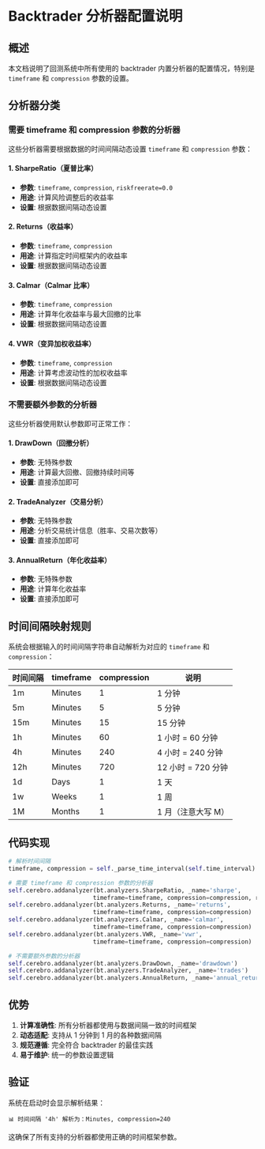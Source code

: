 # Backtrader 分析器配置说明

## 概述

本文档说明了回测系统中所有使用的 backtrader 内置分析器的配置情况，特别是 `timeframe` 和 `compression` 参数的设置。

## 分析器分类

### 需要 timeframe 和 compression 参数的分析器

这些分析器需要根据数据的时间间隔动态设置 `timeframe` 和 `compression` 参数：

#### 1. SharpeRatio（夏普比率）
- **参数**: `timeframe`, `compression`, `riskfreerate=0.0`
- **用途**: 计算风险调整后的收益率
- **设置**: 根据数据间隔动态设置

#### 2. Returns（收益率）
- **参数**: `timeframe`, `compression`
- **用途**: 计算指定时间框架内的收益率
- **设置**: 根据数据间隔动态设置

#### 3. Calmar（Calmar 比率）
- **参数**: `timeframe`, `compression`
- **用途**: 计算年化收益率与最大回撤的比率
- **设置**: 根据数据间隔动态设置

#### 4. VWR（变异加权收益率）
- **参数**: `timeframe`, `compression`
- **用途**: 计算考虑波动性的加权收益率
- **设置**: 根据数据间隔动态设置

### 不需要额外参数的分析器

这些分析器使用默认参数即可正常工作：

#### 1. DrawDown（回撤分析）
- **参数**: 无特殊参数
- **用途**: 计算最大回撤、回撤持续时间等
- **设置**: 直接添加即可

#### 2. TradeAnalyzer（交易分析）
- **参数**: 无特殊参数
- **用途**: 分析交易统计信息（胜率、交易次数等）
- **设置**: 直接添加即可

#### 3. AnnualReturn（年化收益率）
- **参数**: 无特殊参数
- **用途**: 计算年化收益率
- **设置**: 直接添加即可

## 时间间隔映射规则

系统会根据输入的时间间隔字符串自动解析为对应的 `timeframe` 和 `compression`：

| 时间间隔 | timeframe | compression | 说明 |
|---------|-----------|-------------|------|
| 1m | Minutes | 1 | 1 分钟 |
| 5m | Minutes | 5 | 5 分钟 |
| 15m | Minutes | 15 | 15 分钟 |
| 1h | Minutes | 60 | 1 小时 = 60 分钟 |
| 4h | Minutes | 240 | 4 小时 = 240 分钟 |
| 12h | Minutes | 720 | 12 小时 = 720 分钟 |
| 1d | Days | 1 | 1 天 |
| 1w | Weeks | 1 | 1 周 |
| 1M | Months | 1 | 1 月（注意大写 M） |

## 代码实现

```python
# 解析时间间隔
timeframe, compression = self._parse_time_interval(self.time_interval)

# 需要 timeframe 和 compression 参数的分析器
self.cerebro.addanalyzer(bt.analyzers.SharpeRatio, _name='sharpe', 
                        timeframe=timeframe, compression=compression, riskfreerate=0.0)
self.cerebro.addanalyzer(bt.analyzers.Returns, _name='returns',
                        timeframe=timeframe, compression=compression)
self.cerebro.addanalyzer(bt.analyzers.Calmar, _name='calmar',
                        timeframe=timeframe, compression=compression)
self.cerebro.addanalyzer(bt.analyzers.VWR, _name='vwr',
                        timeframe=timeframe, compression=compression)

# 不需要额外参数的分析器
self.cerebro.addanalyzer(bt.analyzers.DrawDown, _name='drawdown')
self.cerebro.addanalyzer(bt.analyzers.TradeAnalyzer, _name='trades')
self.cerebro.addanalyzer(bt.analyzers.AnnualReturn, _name='annual_return')
```

## 优势

1. **计算准确性**: 所有分析器都使用与数据间隔一致的时间框架
2. **动态适配**: 支持从 1 分钟到 1 月的各种数据间隔
3. **规范遵循**: 完全符合 backtrader 的最佳实践
4. **易于维护**: 统一的参数设置逻辑

## 验证

系统在启动时会显示解析结果：
```
📊 时间间隔 '4h' 解析为：Minutes, compression=240
```

这确保了所有支持的分析器都使用正确的时间框架参数。
